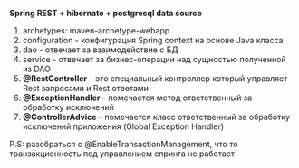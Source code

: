 **Spring REST + hibernate + postgresql data source**<br>

1. archetypes: maven-archetype-webapp
2. configuration - конфигурация Spring context на основе Java класса
3. dao - отвечает за взаимодействие с БД
4. service - отвечает за бизнес-операции над сущностью полученной из DAO
5. **@RestController** – это специальный контроллер который управляет Rest запросами и Rest ответами
6. **@ExceptionHandler** - помечается метод ответственный за обработку исключений
7. **@ControllerAdvice** - помечается класс ответственный за обработку исключений приложения (Global Exception Handler)



P.S: разобраться с @EnableTransactionManagement, что то транзакционность под управлением спринга не работает 

